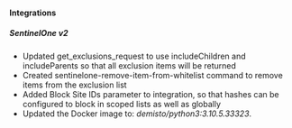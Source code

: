 
#### Integrations
##### SentinelOne v2
- Updated get_exclusions_request to use includeChildren and includeParents so that all exclusion items will be returned 
- Created sentinelone-remove-item-from-whitelist command to remove items from the exclusion list
- Added Block Site IDs parameter to integration, so that hashes can be configured to block in scoped lists as well as globally
- Updated the Docker image to: *demisto/python3:3.10.5.33323*.
